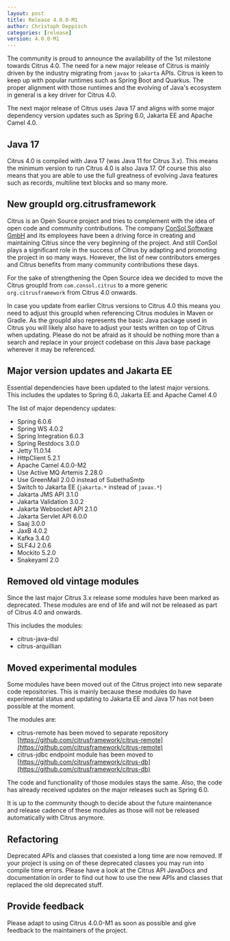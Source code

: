 ```yaml
---
layout: post
title: Release 4.0.0-M1
author: Christoph Deppisch
categories: [release]
version: 4.0.0-M1
---
```


The community is proud to announce the availability of the 1st milestone towards Citrus 4.0.
The need for a new major release of Citrus is mainly driven by the industry migrating from `javax` to `jakarta` APIs. 
Citrus is keen to keep up with popular runtimes such as Spring Boot and Quarkus.
The proper alignment with those runtimes and the evolving of Java's ecosystem in general is a key driver for Citrus 4.0.

The next major release of Citrus uses Java 17 and aligns with some major dependency version updates 
such as Spring 6.0, Jakarta EE and Apache Camel 4.0.

## Java 17

Citrus 4.0 is compiled with Java 17 (was Java 11 for Citrus 3.x). 
This means the minimum version to run Citrus 4.0 is also Java 17. 
Of course this also means that you are able to use the full greatness of evolving Java features such as records, multiline text blocks and so many more.  

## New groupId org.citrusframework

Citrus is an Open Source project and tries to complement with the idea of open code and community contributions. 
The company [ConSol Software GmbH](https://www.consol.com/) and its employees have been a driving force in creating and maintaining Citrus since the very beginning of the project.
And still ConSol plays a significant role in the success of Citrus by adapting and promoting the project in so many ways.
However, the list of new contributors emerges and Citrus benefits from many community contributions these days.

For the sake of strengthening the Open Source idea we decided to move the Citrus groupId from `com.consol.citrus` to a more generic `org.citrusframework` from Citrus 4.0 onwards.

In case you update from earlier Citrus versions to Citrus 4.0 this means you need to adjust this groupId when referencing Citrus modules in Maven or Gradle.
As the groupId also represents the basic Java package used in Citrus you will likely also have to adjust your tests written on top of Citrus when updating. 
Please do not be afraid as it should be nothing more than a search and replace in your project codebase on this Java base package wherever it may be referenced.

## Major version updates and Jakarta EE

Essential dependencies have been updated to the latest major versions. 
This includes the updates to Spring 6.0, Jakarta EE and Apache Camel 4.0

The list of major dependency updates:

* Spring 6.0.6
* Spring WS 4.0.2
* Spring Integration 6.0.3
* Spring Restdocs 3.0.0
* Jetty 11.0.14
* HttpClient 5.2.1
* Apache Camel 4.0.0-M2
* Use Active MQ Artemis 2.28.0
* Use GreenMail 2.0.0 instead of SubethaSmtp
* Switch to Jakarta EE (`jakarta.*` instead of `javax.*`)
* Jakarta JMS API 3.1.0
* Jakarta Validation 3.0.2
* Jakarta Websocket API 2.1.0
* Jakarta Servlet API 6.0.0
* Saaj 3.0.0
* JaxB 4.0.2
* Kafka 3.4.0
* SLF4J 2.0.6
* Mockito 5.2.0
* Snakeyaml 2.0

## Removed old vintage modules

Since the last major Citrus 3.x release some modules have been marked as deprecated. 
These modules are end of life and will not be released as part of Citrus 4.0 and onwards.  

This includes the modules:

* citrus-java-dsl
* citrus-arquillian

## Moved experimental modules

Some modules have been moved out of the Citrus project into new separate code repositories.
This is mainly because these modules do have experimental status and updating to Jakarta EE and Java 17 has not been possible at the moment.

The modules are:

* citrus-remote has been moved to separate repository [https://github.com/citrusframework/citrus-remote](https://github.com/citrusframework/citrus-remote)
* citrus-jdbc endpoint module has been moved to [https://github.com/citrusframework/citrus-db](https://github.com/citrusframework/citrus-db)

The code and functionality of those modules stays the same. Also, the code has already received updates on the major releases such as Spring 6.0.

It is up to the community though to decide about the future maintenance and release cadence of these modules as those will not be released automatically with
Citrus anymore.

## Refactoring

Deprecated APIs and classes that coexisted a long time are now removed. If your project is using on of these deprecated classes you may run into compile time errors.
Please have a look at the Citrus API JavaDocs and documentation in order to find out how to use the new APIs and classes that replaced the old deprecated stuff.

## Provide feedback

Please adapt to using Citrus 4.0.0-M1 as soon as possible and give feedback to the maintainers of the project.
